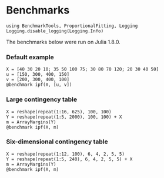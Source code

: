 # Benchmarks
```@setup bench
using BenchmarkTools, ProportionalFitting, Logging
Logging.disable_logging(Logging.Info)
```

The benchmarks below were run on Julia 1.8.0.

### Default example
```@example bench
X = [40 30 20 10; 35 50 100 75; 30 80 70 120; 20 30 40 50]
u = [150, 300, 400, 150]
v = [200, 300, 400, 100]
@benchmark ipf(X, [u, v])
```

### Large contingency table
```@example bench
X = reshape(repeat(1:16, 625), 100, 100)
Y = reshape(repeat(1:5, 2000), 100, 100) + X
m = ArrayMargins(Y)
@benchmark ipf(X, m)
```

### Six-dimensional contingency table
```@example bench
X = reshape(repeat(1:12, 100), 6, 4, 2, 5, 5)
Y = reshape(repeat(1:5, 240), 6, 4, 2, 5, 5) + X
m = ArrayMargins(Y)
@benchmark ipf(X, m)
```